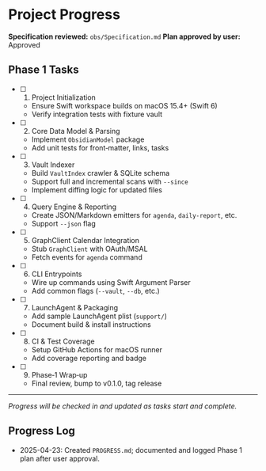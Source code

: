 # Project Progress

**Specification reviewed:** `obs/Specification.md`
**Plan approved by user:** Approved

## Phase 1 Tasks

 - [ ] 1. Project Initialization
     - Ensure Swift workspace builds on macOS 15.4+ (Swift 6)
     - Verify integration tests with fixture vault
 - [ ] 2. Core Data Model & Parsing
     - Implement `ObsidianModel` package
     - Add unit tests for front‑matter, links, tasks
 - [ ] 3. Vault Indexer
     - Build `VaultIndex` crawler & SQLite schema
     - Support full and incremental scans with `--since`
     - Implement diffing logic for updated files
 - [ ] 4. Query Engine & Reporting
     - Create JSON/Markdown emitters for `agenda`, `daily-report`, etc.
     - Support `--json` flag
 - [ ] 5. GraphClient Calendar Integration
     - Stub `GraphClient` with OAuth/MSAL
     - Fetch events for `agenda` command
 - [ ] 6. CLI Entrypoints
     - Wire up commands using Swift Argument Parser
     - Add common flags (`--vault`, `--db`, etc.)
 - [ ] 7. LaunchAgent & Packaging
     - Add sample LaunchAgent plist (`support/`)
     - Document build & install instructions
 - [ ] 8. CI & Test Coverage
     - Setup GitHub Actions for macOS runner
     - Add coverage reporting and badge
 - [ ] 9. Phase‑1 Wrap‑up
     - Final review, bump to v0.1.0, tag release

 ---
 _Progress will be checked in and updated as tasks start and complete._

## Progress Log

 - 2025-04-23: Created `PROGRESS.md`; documented and logged Phase 1 plan after user approval.